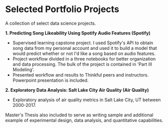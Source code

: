 # Selected Portfolio Projects

A collection of select data science projects.    

**1. Predicting Song Likeability Using Spotify Audio Features (Spotify)**
* Supervised learning capstone project.  I used Spotify's API to obtain song data from my personal account and used it to build a model that would predict whether or not I'd like a song based on audio features. 
* Project workflow divided in a three notebooks for better organization and data processing.  The bulk of the project is contained in 'Part III Modeling'.
* Presented workflow and results to Thinkful peers and instructors.  Powerpoint presentation is included.

**2. Exploratory Data Analysis: Salt Lake City Air Quality (Air Quality)**
* Exploratory analysis of air quality metrics in Salt Lake City, UT between 2000-2017.

Master's Thesis also included to serve as writing sample and additional example of experimental design, data analysis, and quantitative capabilities.

